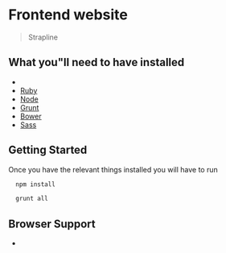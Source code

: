 # Frontend website

> Strapline
## What you"ll need to have installed

* [Sass]:http://sass-lang.com/install
* [Ruby](https://www.ruby-lang.org/en/documentation/installation/ ( Windows only, OSX has ruby already installed ))
* [Node](https://nodejs.org/en/download/)
* [Grunt](http://gruntjs.com/)
* [Bower](http://bower.io/)
* [Sass](http://sass-lang.com/install)

## Getting Started
Once you have the relevant things installed you will have to run

```bash
  npm install
```

```bash
  grunt all
```

## Browser Support
*
